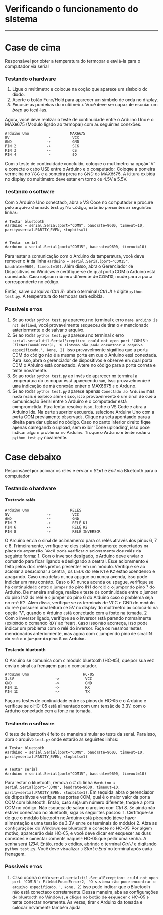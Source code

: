 # Verificando o funcionamento do sistema
---
# Case de cima
Responsável por obter a temperatura do termopar e enviá-la para o computador via serial. 

### Testando o hardware 
1. Ligue o multímetro e coloque na opção que aparece um símbolo do diodo.
2. Aperte o botão Func/Hold para aparecer um símbolo de onda no display.
3. Encoste as ponteiras do multímetro. Você deve ser capaz de escutar um *beep* ao tocá-las. 

Agora, você deve realizar o teste de continuidade entre o Arduino Uno e o MAX6675 (Módulo ligado ao termopar) com as seguintes conexões.

```
Arduino Uno                   MAX6675
5V                 ->          VCC
GND                ->          GND
PIN 2              ->          SCK
PIN 3              ->          CS
PIN 4              ->          SO
```

Com o teste de continuidade concluído, coloque o multímetro na opção 'V' e conecte o cabo USB entre o Arduino e o computador. Coloque a ponteira vermelha no VCC e a ponteira preta no GND do MAX6675. A leitura exibida no display do multímetro deve estar em torno de 4.5V a 5.5V. 

### Testando o software
Com o Arduino Uno conectado, abra o VS Code no computador e procure pelo arquivo chamado test.py
No código, estarão presentes as seguintes linhas:
``` 
# Testar bluetooth
#arduino = serial.Serial(port="COM8", baudrate=9600, timeout=10, parity=serial.PARITY_EVEN, stopbits=1)


# Testar serial
#arduino = serial.Serial(port="COM15", baudrate=9600, timeout=10)
```
Para testar a comunicação com o Arduino da temperatura, você deve remover o *#* da linha `#arduino = serial.Serial(port="COM15", baudrate=9600, timeout=10)`. Além disso,
abra o Gerenciador de Dispositivos no Windows e certifique-se de qual porta COM o Arduino está conectado. Caso seja um número diferente de COM15, mude para a porta correspondente no código.

Então, salve o arquivo (*Ctrl S*), abra o terminal (*Ctrl J*) e digite `python test.py`. A temperatura do termopar será exibida.

### Possíveis erros
1. Se ao rodar `python test.py` apareceu no terminal o erro `name arduino is not defined`, você provavelmente esqueceu de tirar o `#` mencionado anteriormente e de salvar o arquivo.
2. Se ao rodar `python test.py` apareceu no terminal o erro `serial.serialutil.SerialException: could not open port 'COM15': FileNotFoundError(2, 'O sistema não pode encontrar o arquivo especificado.', None, 2)`, isso provavelmente significa que a porta COM do código não é a mesma porta em que o Arduino está conectada. Para isso, abra o gerenciador de dispositivos e observe em qual porta COM o Arduino está conectado. Altere no código para a porta correta e tente novamente.
3. Se ao rodar `python test.py` ao invés de aparecer no terminal a temperatura do termopar está aparecendo `nan`, isso provavelmente é uma indicação de má conexão entrer o MAX6675 e o Arduino.
4. Se ao rodar `python test.py` aparece apenas `Conectado ao Arduino` mas nada mais é exibido além disso, isso provavelmente é um sinal de que a comunicação Serial entre o Arduino e o computador está comprometida. Para tentar resolver isso, feche o VS Code e abra a Arduino Ide. Na parte superior esquerda, selecione Arduino Uno com a porta COM previamente observada. Clique na seta apontando para a direita para dar upload no código. Caso no canto inferior direito fique apenas carregando o upload, sem exibir 'Done uploading', isso pode indicar algum problema no Arduino. Troque o Arduino e tente rodar o `python test.py` novamente.

# Case debaixo
Responsável por acionar os relés e enviar o *Start* e *End* via Bluetooth para o computador

### Testando o hardware

#### Testando relés

```
Arduino Uno                   RELÉS
5V                 ->          VCC
GND                ->          GND
PIN 7              ->          RELÉ K1
PIN 6              ->          RELÉ K2
PIN 8              ->          RELÉ INVERSOR
```

O Arduino envia o sinal de acionamento para os relés através dos pinos 6, 7 e 8. Primeiramente, verifique se eles estão devidamente conectados na placa de expansão. Você pode verificar o acionamento dos relés da seguinte forma:
    1. Com o inversor desligado, o Arduino deve enviar o comando para ficar ligando e desligando a central. Esse acionamento é feito pelos dois relés pretos presentes em um módulo. Verifique se ao acionar a desacionar a central, os LEDs do relé K1 e K2 estão acendendo e apagando. Caso uma delas nunca apague ou nunca acenda, isso pode indiciar um mau contato. Caso o K1 nunca acenda ou apague, verifique se há continuidade entre o jumper do pino IN1 do relé e o jumper do pino 7 do Arduino. De maneira análoga, realize o teste de continuidade entre o jumoer do pino IN2 do relé e o jumper do pino 6 do Arduino caso o problema seja no relé K2. Além disso, verifique se os terminais de VCC e GND do módulo do relé possuem uma leitura de 5V no display do multímetro ao colocá-lo na opção 'V', quando o Arduino está conectado com a fonte na tomada.
    2. Com o inversor ligado, verifique se o inversor está parando normalmente (exibindo o comando RDY ao frear). Caso isso não aconteça, isso pode indicar um problema com o relé do inversor. Faça os mesmos testes mencionados anteriormente, mas agora com o jumper do pino de sinal IN do relé e o jumper do pino 8 do Arduino.

#### Testando bluetooth
O Arduino se comunica com o módulo bluetooth (HC-05), que por sua vez envia o sinal da frenagem para o computador.

```
Arduino Uno                         HC-05
3.3V                   ->            VCC
GND                    ->            GND
PIN 11                 ->            RX
PIN 12                 ->            TX
```

Faça os testes de continuidade entre os pinos do HC-05 e o Arduino e verifique se o HC-05 está alimentado com uma tensão de 3.3V, com o Arduino conectado com a fonte na tomada.

### Testando o software
O teste de bluetooth é feito de maneira simular ao teste da serial. Para isso, abra o arquivo `test.py` onde estarão as seguintes linhas:
``` 
# Testar bluetooth
#arduino = serial.Serial(port="COM8", baudrate=9600, timeout=10, parity=serial.PARITY_EVEN, stopbits=1)


# Testar serial
#arduino = serial.Serial(port="COM15", baudrate=9600, timeout=10)
```
Para testar o bluetooth, remova o *#* da linha `#arduino = serial.Serial(port="COM8", baudrate=9600, timeout=10, parity=serial.PARITY_EVEN, stopbits=1)`. Em seguida, abra o gerenciador de dispositivos e verifque nas portas COM, qual é o maior valor da porta COM com bluetooth. Então, caso seja um número diferente, troque a porta COM no código. Não esqueça de salvar o arquivo com *Ctrl S*. Se ainda não estiver conectado no bluetooth, siga os seguintes passos:
    1. Certifique-se de que o módulo bluetooth no Arduino está piscando (deve haver alimentação e uma tensão de 3.3V entre os terminais do módulo)
    2. Abra as configurações do Windows em bluetooth e conecte no HC-05. Por algum motivo, aparecerão dois HC-05, e você deve clicar em esquecer as duas conexões e conectar somente naquele HC-05 que pedir uma senha. A senha será *1234*.
Então, rode o código, abrindo o terminal *Ctrl J* e digitando `python test.py`. Você deve visualizar o *Start* e *End* no terminal após cada frenagem. 

### Possíveis erros
1. Caso ocorra o erro `serial.serialutil.SerialException: could not open port 'COM15': FileNotFoundError(2, 'O sistema não pode encontrar o arquivo especificado.', None, 2)` isso pode indicar que o Bluetooth não está conectado corretamente. Dessa maneira, aba as configurações do bluetooth no Windows, e clique no botão de esquecer o HC-05 e tente conectar novamente. As vezes, tirar o Arduino da tomada e colocar novamente também ajuda.
